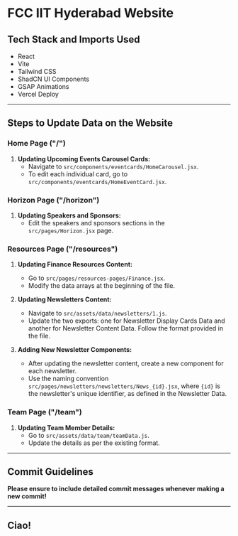 # FCC IIT Hyderabad Website

## Tech Stack and Imports Used
- React
- Vite
- Tailwind CSS
- ShadCN UI Components
- GSAP Animations
- Vercel Deploy

---

## Steps to Update Data on the Website

### Home Page ("/")
1. **Updating Upcoming Events Carousel Cards:**
   - Navigate to `src/components/eventcards/HomeCarousel.jsx`.
   - To edit each individual card, go to `src/components/eventcards/HomeEventCard.jsx`.

### Horizon Page ("/horizon")
1. **Updating Speakers and Sponsors:**
   - Edit the speakers and sponsors sections in the `src/pages/Horizon.jsx` page.

### Resources Page ("/resources")
1. **Updating Finance Resources Content:**
   - Go to `src/pages/resources-pages/Finance.jsx`.
   - Modify the data arrays at the beginning of the file.

2. **Updating Newsletters Content:**
   - Navigate to `src/assets/data/newsletters/1.js`.
   - Update the two exports: one for Newsletter Display Cards Data and another for Newsletter Content Data. Follow the format provided in the file.
   
3. **Adding New Newsletter Components:**
   - After updating the newsletter content, create a new component for each newsletter.
   - Use the naming convention `src/pages/newsletters/newsletters/News_{id}.jsx`, where `{id}` is the newsletter's unique identifier, as defined in the Newsletter Data.

### Team Page ("/team")
1. **Updating Team Member Details:**
   - Go to `src/assets/data/team/teamData.js`.
   - Update the details as per the existing format.

---

## Commit Guidelines
**Please ensure to include detailed commit messages whenever making a new commit!**

---

## Ciao!
